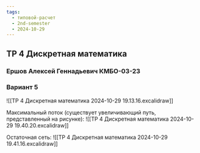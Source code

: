```yaml
---
tags:
  - типовой-расчет
  - 2nd-semester
  - 2024-10-29
---
```


## ТР 4 Дискретная математика

### Ершов Алексей Геннадьевич КМБО-03-23

### Вариант 5

![[ТР 4 Дискретная математика 2024-10-29 19.13.16.excalidraw]]

Максимальный поток (существует увеличивающий путь, представленный на рисунке):
![[ТР 4 Дискретная математика 2024-10-29 19.40.20.excalidraw]]

Остаточная сеть:
![[ТР 4 Дискретная математика 2024-10-29 19.41.16.excalidraw]]

